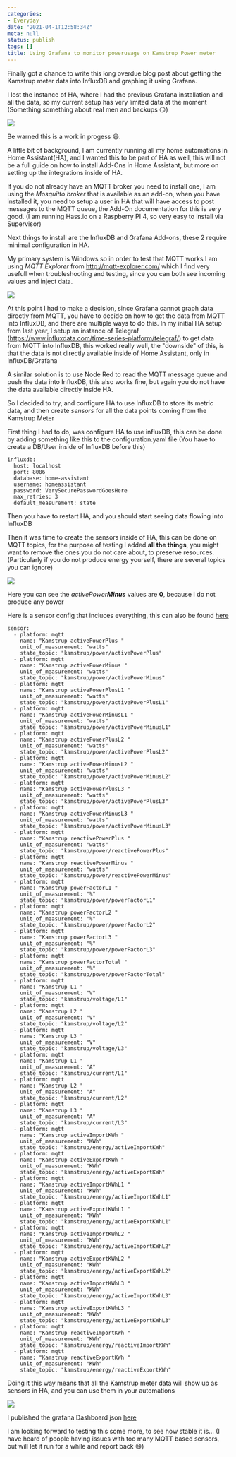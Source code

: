 ```yaml
---
categories:
- Everyday
date: "2021-04-1T12:58:34Z"
meta: null
status: publish
tags: []
title: Using Grafana to monitor powerusage on Kamstrup Power meter
---
```


Finally got a chance to write this long overdue blog post about getting the Kamstrup meter data into InfluxDB and graphing it using Grafana.

I lost the instance of HA, where I had the previous Grafana installation and all the data, so my current setup has very limited data at the moment (Something something about real men and backups :smirk:)

![](../static/assets/images/2021-04-11-23-08-53.png)

Be warned this is a work in progess :smiley:.

A little bit of background, I am currently running all my home automations in Home Assistant(HA), and I wanted this to be part of HA as well, this will not be a full guide on how to install Add-Ons in Home Assistant, but more on setting up the integrations inside of HA.

If you do not already have an MQTT broker you need to install one, I am using the *Mosquitto broker* that is available as an add-on, when you have installed it, you need to setup a user in HA that will have access to post messages to the MQTT queue, the Add-On documentation for this is very good. (I am running Hass.io on a Raspberry PI 4, so very easy to install via Supervisor)

Next things to install are the InfluxDB and Grafana Add-ons, these 2 require minimal configuration in HA.

My primary system is Windows so in order to test that MQTT works I am using *MQTT Explorer* from http://mqtt-explorer.com/ which I find very usefull when troubleshooting and testing, since you can both see incoming values and inject data.

![](../static/assets/images/2021-04-11-23-27-10.png)

At this point I had to make a decision, since Grafana cannot graph data directly from MQTT, you have to decide on how to get the data from MQTT into InfluxDB, and there are multiple ways to do this. In my initial HA setup from last year, I setup an instance of Telegraf (https://www.influxdata.com/time-series-platform/telegraf/) to get data from MQTT into InfluxDB, this worked really well, the "downside" of this, is that the data is not directly available inside of Home Assistant, only in InfluxDB/Grafana

A similar solution is to use Node Red to read the MQTT message queue and push the data into InfluxDB, this also works fine, but again you do not have the data available directly inside HA.

So I decided to try, and configure HA to use InfluxDB to store its metric data, and then create *sensors*  for all the data points coming from the Kamstrup Meter

First thing I had to do, was configure HA to use influxDB, this can be done by adding something like this to the configuration.yaml file (You have to create a DB/User inside of InfluxDB before this)

```
influxdb:
  host: localhost
  port: 8086
  database: home-assistant
  username: homeassistant
  password: VerySecurePasswordGoesHere
  max_retries: 3
  default_measurement: state
```

Then you have to restart HA, and you should start seeing data flowing into InfluxDB

Then it was time to create the sensors inside of HA, this can be done on MQTT topics, for the purpose of testing I added **all the things**, you might want to remove the ones you do not care about, to preserve resources. (Particularly if you do not produce energy yourself, there are several topics you can ignore)

![](../static/assets/images/2021-04-11-23-53-24.png)

Here you can see the *activePower**Minus*** values are **0**, because I do not produce any power

Here is a sensor config that incluces everything, this can also be found [here](https://github.com/Claustn/esp8266-kamstrup-mqtt/blob/master/Home_Assistant/sensors.yml)

```
sensor:  
  - platform: mqtt
    name: "Kamstrup activePowerPlus "
    unit_of_measurement: "watts"
    state_topic: "kamstrup/power/activePowerPlus"
  - platform: mqtt
    name: "Kamstrup activePowerMinus "
    unit_of_measurement: "watts"
    state_topic: "kamstrup/power/activePowerMinus"
  - platform: mqtt
    name: "Kamstrup activePowerPlusL1 "
    unit_of_measurement: "watts"
    state_topic: "kamstrup/power/activePowerPlusL1"
  - platform: mqtt
    name: "Kamstrup activePowerMinusL1 "
    unit_of_measurement: "watts"
    state_topic: "kamstrup/power/activePowerMinusL1"
  - platform: mqtt
    name: "Kamstrup activePowerPlusL2 "
    unit_of_measurement: "watts"
    state_topic: "kamstrup/power/activePowerPlusL2"
  - platform: mqtt
    name: "Kamstrup activePowerMinusL2 "
    unit_of_measurement: "watts"
    state_topic: "kamstrup/power/activePowerMinusL2"
  - platform: mqtt
    name: "Kamstrup activePowerPlusL3 "
    unit_of_measurement: "watts"
    state_topic: "kamstrup/power/activePowerPlusL3"
  - platform: mqtt
    name: "Kamstrup activePowerMinusL3 "
    unit_of_measurement: "watts"
    state_topic: "kamstrup/power/activePowerMinusL3"
  - platform: mqtt
    name: "Kamstrup reactivePowerPlus "
    unit_of_measurement: "watts"
    state_topic: "kamstrup/power/reactivePowerPlus"
  - platform: mqtt
    name: "Kamstrup reactivePowerMinus "
    unit_of_measurement: "watts"
    state_topic: "kamstrup/power/reactivePowerMinus"
  - platform: mqtt
    name: "Kamstrup powerFactorL1 "
    unit_of_measurement: "%"
    state_topic: "kamstrup/power/powerFactorL1"
  - platform: mqtt
    name: "Kamstrup powerFactorL2 "
    unit_of_measurement: "%"
    state_topic: "kamstrup/power/powerFactorL2"
  - platform: mqtt
    name: "Kamstrup powerFactorL3 "
    unit_of_measurement: "%"
    state_topic: "kamstrup/power/powerFactorL3"
  - platform: mqtt
    name: "Kamstrup powerFactorTotal "
    unit_of_measurement: "%"
    state_topic: "kamstrup/power/powerFactorTotal"
  - platform: mqtt
    name: "Kamstrup L1 "
    unit_of_measurement: "V"
    state_topic: "kamstrup/voltage/L1"
  - platform: mqtt
    name: "Kamstrup L2 "
    unit_of_measurement: "V"
    state_topic: "kamstrup/voltage/L2"
  - platform: mqtt
    name: "Kamstrup L3 "
    unit_of_measurement: "V"
    state_topic: "kamstrup/voltage/L3"
  - platform: mqtt
    name: "Kamstrup L1 "
    unit_of_measurement: "A"
    state_topic: "kamstrup/current/L1"
  - platform: mqtt
    name: "Kamstrup L2 "
    unit_of_measurement: "A"
    state_topic: "kamstrup/current/L2"
  - platform: mqtt
    name: "Kamstrup L3 "
    unit_of_measurement: "A"
    state_topic: "kamstrup/current/L3"
  - platform: mqtt
    name: "Kamstrup activeImportKWh "
    unit_of_measurement: "KWh"
    state_topic: "kamstrup/energy/activeImportKWh"
  - platform: mqtt
    name: "Kamstrup activeExportKWh "
    unit_of_measurement: "KWh"
    state_topic: "kamstrup/energy/activeExportKWh"
  - platform: mqtt
    name: "Kamstrup activeImportKWhL1 "
    unit_of_measurement: "KWh"
    state_topic: "kamstrup/energy/activeImportKWhL1"
  - platform: mqtt
    name: "Kamstrup activeExportKWhL1 "
    unit_of_measurement: "KWh"
    state_topic: "kamstrup/energy/activeExportKWhL1"
  - platform: mqtt
    name: "Kamstrup activeImportKWhL2 "
    unit_of_measurement: "KWh"
    state_topic: "kamstrup/energy/activeImportKWhL2"
  - platform: mqtt
    name: "Kamstrup activeExportKWhL2 "
    unit_of_measurement: "KWh"
    state_topic: "kamstrup/energy/activeExportKWhL2"
  - platform: mqtt
    name: "Kamstrup activeImportKWhL3 "
    unit_of_measurement: "KWh"
    state_topic: "kamstrup/energy/activeImportKWhL3"
  - platform: mqtt
    name: "Kamstrup activeExportKWhL3 "
    unit_of_measurement: "KWh"
    state_topic: "kamstrup/energy/activeExportKWhL3"
  - platform: mqtt
    name: "Kamstrup reactiveImportKWh "
    unit_of_measurement: "KWh"
    state_topic: "kamstrup/energy/reactiveImportKWh"
  - platform: mqtt
    name: "Kamstrup reactiveExportKWh "
    unit_of_measurement: "KWh"
    state_topic: "kamstrup/energy/reactiveExportKWh"
```
Doing it this way means that all the Kamstrup meter data will show up as sensors in HA, and you can use them in your automations

![](../static/assets/images/2021-04-11-23-41-28.png)


I published the grafana Dashboard json [here](https://github.com/Claustn/esp8266-kamstrup-mqtt/blob/master/Grafana/power_usage_info.json)


I am looking forward to testing this some more, to see how stable it is... (I have heard of people having issues with too many MQTT based sensors, but will let it run for a while and report back :smile:)
